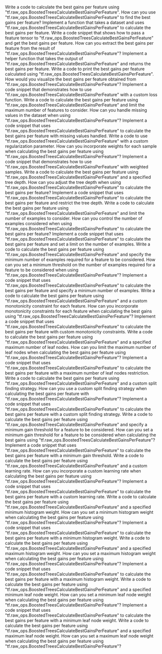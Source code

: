 Write a code to calculate the best gains per feature using "tf.raw_ops.BoostedTreesCalculateBestGainsPerFeature".
How can you use "tf.raw_ops.BoostedTreesCalculateBestGainsPerFeature" to find the best gains per feature?
Implement a function that takes a dataset and uses "tf.raw_ops.BoostedTreesCalculateBestGainsPerFeature" to calculate the best gains per feature.
Write a code snippet that shows how to pass a feature tensor to "tf.raw_ops.BoostedTreesCalculateBestGainsPerFeature" and get the best gains per feature.
How can you extract the best gains per feature from the result of "tf.raw_ops.BoostedTreesCalculateBestGainsPerFeature"?
Implement a helper function that takes the output of "tf.raw_ops.BoostedTreesCalculateBestGainsPerFeature" and returns the best gains per feature.
Write a code to print the best gains per feature calculated using "tf.raw_ops.BoostedTreesCalculateBestGainsPerFeature".
How would you visualize the best gains per feature obtained from "tf.raw_ops.BoostedTreesCalculateBestGainsPerFeature"?
Implement a code snippet that demonstrates how to use "tf.raw_ops.BoostedTreesCalculateBestGainsPerFeature" with a custom loss function.
Write a code to calculate the best gains per feature using "tf.raw_ops.BoostedTreesCalculateBestGainsPerFeature" and limit the maximum number of features to consider.
How can you handle missing values in the dataset when using "tf.raw_ops.BoostedTreesCalculateBestGainsPerFeature"?
Implement a code snippet that uses "tf.raw_ops.BoostedTreesCalculateBestGainsPerFeature" to calculate the best gains per feature with missing values handled.
Write a code to use "tf.raw_ops.BoostedTreesCalculateBestGainsPerFeature" with a custom regularization parameter.
How can you incorporate weights for each sample when calculating the best gains per feature using "tf.raw_ops.BoostedTreesCalculateBestGainsPerFeature"?
Implement a code snippet that demonstrates how to use "tf.raw_ops.BoostedTreesCalculateBestGainsPerFeature" with weighted samples.
Write a code to calculate the best gains per feature using "tf.raw_ops.BoostedTreesCalculateBestGainsPerFeature" and a specified tree depth.
How can you adjust the tree depth when using "tf.raw_ops.BoostedTreesCalculateBestGainsPerFeature" to calculate the best gains per feature?
Implement a code snippet that uses "tf.raw_ops.BoostedTreesCalculateBestGainsPerFeature" to calculate the best gains per feature and restrict the tree depth.
Write a code to calculate the best gains per feature using "tf.raw_ops.BoostedTreesCalculateBestGainsPerFeature" and limit the number of examples to consider.
How can you control the number of examples considered when using "tf.raw_ops.BoostedTreesCalculateBestGainsPerFeature" to calculate the best gains per feature?
Implement a code snippet that uses "tf.raw_ops.BoostedTreesCalculateBestGainsPerFeature" to calculate the best gains per feature and set a limit on the number of examples.
Write a code to calculate the best gains per feature using "tf.raw_ops.BoostedTreesCalculateBestGainsPerFeature" and specify the minimum number of examples required for a feature to be considered.
How can you set a minimum threshold on the number of examples required for a feature to be considered when using "tf.raw_ops.BoostedTreesCalculateBestGainsPerFeature"?
Implement a code snippet that uses "tf.raw_ops.BoostedTreesCalculateBestGainsPerFeature" to calculate the best gains per feature and specify a minimum number of examples.
Write a code to calculate the best gains per feature using "tf.raw_ops.BoostedTreesCalculateBestGainsPerFeature" and a custom monotonicity constraint for each feature.
How can you incorporate monotonicity constraints for each feature when calculating the best gains using "tf.raw_ops.BoostedTreesCalculateBestGainsPerFeature"?
Implement a code snippet that uses "tf.raw_ops.BoostedTreesCalculateBestGainsPerFeature" to calculate the best gains per feature with custom monotonicity constraints.
Write a code to calculate the best gains per feature using "tf.raw_ops.BoostedTreesCalculateBestGainsPerFeature" and a specified maximum number of leaf nodes.
How can you limit the maximum number of leaf nodes when calculating the best gains per feature using "tf.raw_ops.BoostedTreesCalculateBestGainsPerFeature"?
Implement a code snippet that uses "tf.raw_ops.BoostedTreesCalculateBestGainsPerFeature" to calculate the best gains per feature with a maximum number of leaf nodes restriction.
Write a code to calculate the best gains per feature using "tf.raw_ops.BoostedTreesCalculateBestGainsPerFeature" and a custom split finding strategy.
How can you use a custom split finding strategy when calculating the best gains per feature with "tf.raw_ops.BoostedTreesCalculateBestGainsPerFeature"?
Implement a code snippet that uses "tf.raw_ops.BoostedTreesCalculateBestGainsPerFeature" to calculate the best gains per feature with a custom split finding strategy.
Write a code to calculate the best gains per feature using "tf.raw_ops.BoostedTreesCalculateBestGainsPerFeature" and specify a minimum gain threshold for a feature to be considered.
How can you set a minimum gain threshold for a feature to be considered when calculating the best gains using "tf.raw_ops.BoostedTreesCalculateBestGainsPerFeature"?
Implement a code snippet that uses "tf.raw_ops.BoostedTreesCalculateBestGainsPerFeature" to calculate the best gains per feature with a minimum gain threshold.
Write a code to calculate the best gains per feature using "tf.raw_ops.BoostedTreesCalculateBestGainsPerFeature" and a custom learning rate.
How can you incorporate a custom learning rate when calculating the best gains per feature using "tf.raw_ops.BoostedTreesCalculateBestGainsPerFeature"?
Implement a code snippet that uses "tf.raw_ops.BoostedTreesCalculateBestGainsPerFeature" to calculate the best gains per feature with a custom learning rate.
Write a code to calculate the best gains per feature using "tf.raw_ops.BoostedTreesCalculateBestGainsPerFeature" and a specified minimum histogram weight.
How can you set a minimum histogram weight when calculating the best gains per feature using "tf.raw_ops.BoostedTreesCalculateBestGainsPerFeature"?
Implement a code snippet that uses "tf.raw_ops.BoostedTreesCalculateBestGainsPerFeature" to calculate the best gains per feature with a minimum histogram weight.
Write a code to calculate the best gains per feature using "tf.raw_ops.BoostedTreesCalculateBestGainsPerFeature" and a specified maximum histogram weight.
How can you set a maximum histogram weight when calculating the best gains per feature using "tf.raw_ops.BoostedTreesCalculateBestGainsPerFeature"?
Implement a code snippet that uses "tf.raw_ops.BoostedTreesCalculateBestGainsPerFeature" to calculate the best gains per feature with a maximum histogram weight.
Write a code to calculate the best gains per feature using "tf.raw_ops.BoostedTreesCalculateBestGainsPerFeature" and a specified minimum leaf node weight.
How can you set a minimum leaf node weight when calculating the best gains per feature using "tf.raw_ops.BoostedTreesCalculateBestGainsPerFeature"?
Implement a code snippet that uses "tf.raw_ops.BoostedTreesCalculateBestGainsPerFeature" to calculate the best gains per feature with a minimum leaf node weight.
Write a code to calculate the best gains per feature using "tf.raw_ops.BoostedTreesCalculateBestGainsPerFeature" and a specified maximum leaf node weight.
How can you set a maximum leaf node weight when calculating the best gains per feature using "tf.raw_ops.BoostedTreesCalculateBestGainsPerFeature"?